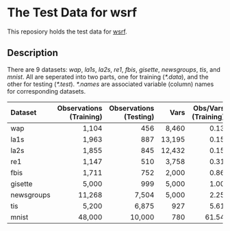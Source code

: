 # The Test Data for wsrf #

This reposiory holds the test data for
[wsrf](http://cran.r-project.org/web/packages/wsrf/index.html).

## Description ##

There are 9 datasets: *wap*, *la1s*, *la2s*, *re1*, *fbis*, *gisette*,
*newsgroups*, *tis*, and *mnist*.  All are seperated into two parts,
one for training (_*.data_), and the other for testing (_*.test_).
_*.names_ are associated variable (column) names for corresponding
datasets.

|Dataset    | Observations (Training)| Observations (Testing)|   Vars| Obs/Vars (Training)| Classes| Size (MB)|
|:----------|-----------------------:|----------------------:|------:|-------------------:|-------:|---------:|
|wap        |                   1,104|                    456|  8,460|                0.13|      20|      18.0|
|la1s       |                   1,963|                    887| 13,195|                0.15|       5|      50.0|
|la2s       |                   1,855|                    845| 12,432|                0.15|       5|      45.0|
|re1        |                   1,147|                    510|  3,758|                0.31|      25|       8.3|
|fbis       |                   1,711|                    752|  2,000|                0.86|      17|       6.6|
|gisette    |                   5,000|                    999|  5,000|                1.00|       2|      54.0|
|newsgroups |                  11,268|                  7,504|  5,000|                2.25|      20|     108.0|
|tis        |                   5,200|                  6,875|    927|                5.61|       2|       9.3|
|mnist      |                  48,000|                 10,000|    780|               61.54|       2|      84.0|






